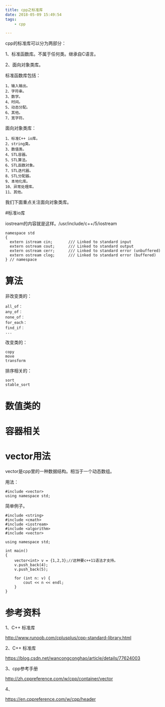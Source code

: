 ```yaml
---
title: cpp之标准库
date: 2018-05-09 15:49:54
tags:
	- cpp

---
```




cpp的标准库可以分为两部分：

1、标准函数库。不属于任何类。继承自C语言。

2、面向对象类库。



标准函数库包括：

```
1、输入输出。
2、字符串。
3、数学。
4、时间。
5、动态分配。
6、其他。
7、宽字符。
```

面向对象类库：

```
1、标准C++ io库。
2、string类。
3、数值类。
4、STL容器。
5、STL算法。
6、STL函数对象。
7、STL迭代器。
8、STL分配器。
9、本地化库。
10、异常处理库。
11、其他。
```

我们下面重点关注面向对象类库。

#标准io库

iostream的内容就是这样。/usr/include/c++/5/iostream

```
namespace std 
{
  extern istream cin;       /// Linked to standard input
  extern ostream cout;      /// Linked to standard output
  extern ostream cerr;      /// Linked to standard error (unbuffered)
  extern ostream clog;      /// Linked to standard error (buffered)
} // namespace
```





# 算法

非改变类的：

```
all_of：
any_of：
none_of：
for_each：
find_if：
...
```

改变类的：

```
copy
move
transform

```

排序相关的：

```
sort
stable_sort

```

# 数值类的



# 容器相关





# vector用法

vector是cpp里的一种数据结构。相当于一个动态数组。

用法：

```
#include <vector>
using namespace std;
```

简单例子。

```
#include <string>
#include <cmath>
#include <iostream>
#include <algorithm>
#include <vector>

using namespace std;

int main()
{
	vector<int> v = {1,2,3};//这种要c++11语法才支持。
	v.push_back(4);
	v.push_back(5);

	for (int n: v) {
		cout << n << endl;
	}
}
```



# 参考资料

1、C++ 标准库

http://www.runoob.com/cplusplus/cpp-standard-library.html

2、C++ 标准库

https://blog.csdn.net/wancongconghao/article/details/77624003

3、cpp参考手册

http://zh.cppreference.com/w/cpp/container/vector

4、

https://en.cppreference.com/w/cpp/header